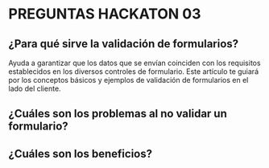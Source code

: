 # PREGUNTAS HACKATON 03


## ¿Para qué sirve la validación de formularios?
Ayuda a garantizar que los datos que se envían coinciden con los requisitos establecidos en los diversos controles de formulario. Este artículo te guiará por los conceptos básicos y ejemplos de validación de formularios en el lado del cliente.

## ¿Cuáles son los problemas al no validar un formulario?


## ¿Cuáles son los beneficios?
